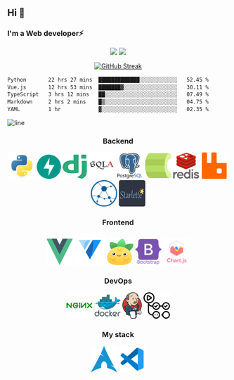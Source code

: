 ## Hi 👋

### I'm a Web developer⚡

<div align="center">
    <img src="https://github-readme-stats.vercel.app/api/top-langs/?username=edpyt&layout=compact&hide_border=true&theme=nord&border_radius=20" height="170"/>
    <img src="https://github-readme-stats.vercel.app/api?username=edpyt&hide_border=true&theme=nord&border_radius=20" height="170"/>
</div>

<div align="center">
  
  [![GitHub Streak](https://github-readme-streak-stats.herokuapp.com?user=edpyt&theme=nord&border_radius=20&card_width=707&hide_border=true)](https://git.io/streak-stats)
</div>

<!--START_SECTION:waka-->

```txt
Python       22 hrs 27 mins  █████████████░░░░░░░░░░░░   52.45 %
Vue.js       12 hrs 53 mins  ███████▓░░░░░░░░░░░░░░░░░   30.11 %
TypeScript   3 hrs 12 mins   ██░░░░░░░░░░░░░░░░░░░░░░░   07.49 %
Markdown     2 hrs 2 mins    █▒░░░░░░░░░░░░░░░░░░░░░░░   04.75 %
YAML         1 hr            ▓░░░░░░░░░░░░░░░░░░░░░░░░   02.35 %
```

<!--END_SECTION:waka-->

![line](https://capsule-render.vercel.app/api?type=rect&color=gradient&height=1)


<h3 align="center">Backend</h3>

<div align="center">
    <img alt="python" src="assets/backend/python-original.svg" width="60" height="60"/>
    <img alt="fastapi" src="assets/backend/fastapi.svg" width="55" height="55"/>
    <img alt="django" src="assets/backend/django.svg" width="55" height="55"/>
    <img alt="sqlalchemy" src="assets/backend/sqlalchemy.svg" width="60" height="60"/>
    <img alt="postgresql" src="assets/backend/postgresql.svg" width="60" height="60"/>
    <img alt="celery" src="assets/backend/celery.svg" width="60" height="60"/>
    <img alt="redis" src="assets/backend/redis.svg" width="60" height="60"/>
    <img alt="rabbitmq" src="assets/backend/rabbitmq.svg" width="60" height="60"/>
    <img alt="aiohttp" src="assets/backend/aiohttp.svg" width="60" height="60"/>
    <img alt="starlette" src="assets/backend/starlette.svg" width="60" height="60"/>
</div>


<h3 align="center">Frontend</h3>

<div align="center">
    <img alt="vue" src="assets/frontend/vue.svg" width="60" height="60"/>
    <img alt="vuetify" src="assets/frontend/vuetify.svg" width="70" height="70"/>
    <img alt="pinia" src="assets/frontend/pinia.svg" width="60" height="60"/>
    <img alt="bootstrap" src="assets/frontend/bootstrap.svg" width="60" height="60"/>
    <img alt="chartjs" src="assets/frontend/chartjs.svg" width="60" height="60"/>
    
</div>


<h3 align="center">DevOps</h3>

<div align="center">
    <img alt="nginx" src="assets/devops/nginx.svg" width="60" height="60"/>
    <img alt="docker" src="assets/devops/docker.svg" width="60" height="60"/>
    <img alt="jenkins" src="assets/devops/jenkins.svg" height="60"/>
    <img alt="githubactions" src="assets/devops/actions.svg" width="60" height="60"/>
</div>

<h3 align="center">My stack</h3>

<div align="center">
    <img alt="iusearchbtw" src="assets/stack/arch.svg" width="60" height="60"/>
    <img alt="vscode" src="assets/stack/vscode.svg" width="60" height="60"/>
</div>
